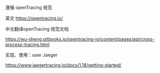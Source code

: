 遵循 openTracing 规范

英文 https://opentracing.io/

中文翻译openTracing 规范文档

https://wu-sheng.gitbooks.io/opentracing-io/content/pages/api/cross-process-tracing.html



实现、使用：user Jaeger 

https://www.jaegertracing.io/docs/1.18/getting-started/